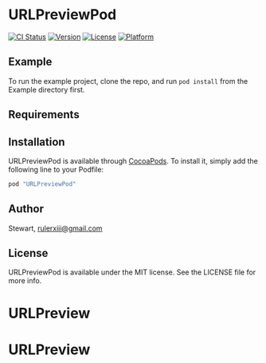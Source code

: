 # URLPreviewPod

[![CI Status](http://img.shields.io/travis/Stewart/URLPreviewPod.svg?style=flat)](https://travis-ci.org/Stewart/URLPreviewPod)
[![Version](https://img.shields.io/cocoapods/v/URLPreviewPod.svg?style=flat)](http://cocoapods.org/pods/URLPreviewPod)
[![License](https://img.shields.io/cocoapods/l/URLPreviewPod.svg?style=flat)](http://cocoapods.org/pods/URLPreviewPod)
[![Platform](https://img.shields.io/cocoapods/p/URLPreviewPod.svg?style=flat)](http://cocoapods.org/pods/URLPreviewPod)

## Example

To run the example project, clone the repo, and run `pod install` from the Example directory first.

## Requirements

## Installation

URLPreviewPod is available through [CocoaPods](http://cocoapods.org). To install
it, simply add the following line to your Podfile:

```ruby
pod "URLPreviewPod"
```

## Author

Stewart, rulerxiii@gmail.com

## License

URLPreviewPod is available under the MIT license. See the LICENSE file for more info.
# URLPreview
# URLPreview
